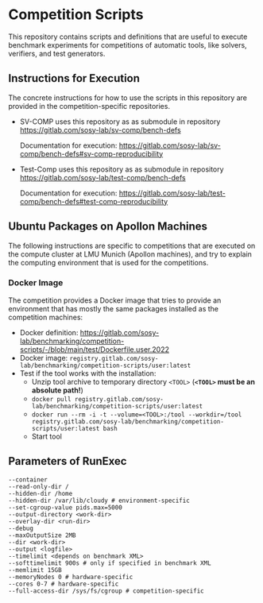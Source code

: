 # Competition Scripts

This repository contains scripts and definitions that are useful to execute
benchmark experiments for competitions of automatic tools,
like solvers, verifiers, and test generators.

## Instructions for Execution

The concrete instructions for how to use the scripts in this repository
are provided in the competition-specific repositories.

- SV-COMP uses this repository as as submodule in repository https://gitlab.com/sosy-lab/sv-comp/bench-defs

  Documentation for execution: https://gitlab.com/sosy-lab/sv-comp/bench-defs#sv-comp-reproducibility

- Test-Comp uses this repository as as submodule in repository https://gitlab.com/sosy-lab/test-comp/bench-defs

  Documentation for execution: https://gitlab.com/sosy-lab/test-comp/bench-defs#test-comp-reproducibility


## Ubuntu Packages on Apollon Machines

The following instructions are specific to competitions that are executed on the compute cluster at LMU Munich (Apollon machines),
and try to explain the computing environment that is used for the competitions.

### Docker Image
The competition provides a Docker image that tries to provide an environment
that has mostly the same packages installed as the competition machines:
- Docker definition: https://gitlab.com/sosy-lab/benchmarking/competition-scripts/-/blob/main/test/Dockerfile.user.2022
- Docker image: `registry.gitlab.com/sosy-lab/benchmarking/competition-scripts/user:latest`
- Test if the tool works with the installation:
  - Unzip tool archive to temporary directory `<TOOL>` (**`<TOOL>` must be an absolute path!**)
  - `docker pull registry.gitlab.com/sosy-lab/benchmarking/competition-scripts/user:latest`
  - `docker run --rm -i -t --volume=<TOOL>:/tool --workdir=/tool registry.gitlab.com/sosy-lab/benchmarking/competition-scripts/user:latest bash`
  - Start tool


## Parameters of RunExec

<!-- Fetch latest version from the Ansible configuration for the competition machines:
https://gitlab.com/sosy-lab/admin/sysadmin/ansible/-/blob/master/roles/vcloud-worker/templates/Config.j2
Last synchronized: 2020-12-05 from commit 670c4eb
-->

```
--container
--read-only-dir /
--hidden-dir /home
--hidden-dir /var/lib/cloudy # environment-specific
--set-cgroup-value pids.max=5000
--output-directory <work-dir>
--overlay-dir <run-dir>
--debug
--maxOutputSize 2MB
--dir <work-dir>
--output <logfile>
--timelimit <depends on benchmark XML>
--softtimelimit 900s # only if specified in benchmark XML
--memlimit 15GB
--memoryNodes 0 # hardware-specific
--cores 0-7 # hardware-specific
--full-access-dir /sys/fs/cgroup # competition-specific
```


